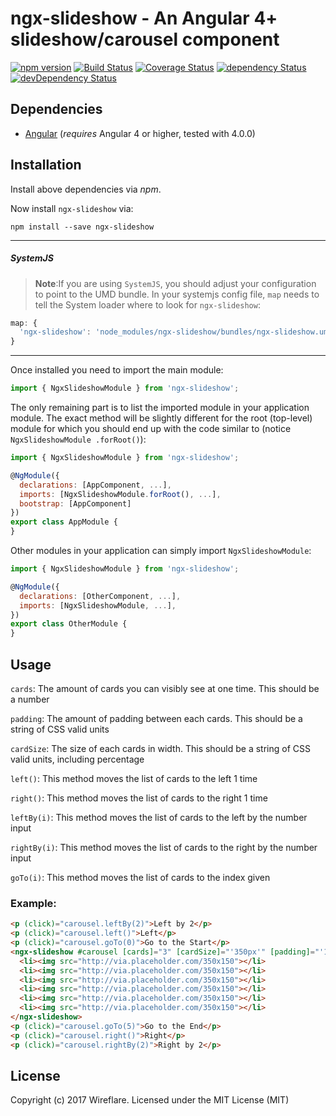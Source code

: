 # ngx-slideshow - An Angular 4+ slideshow/carousel component

[![npm version](https://badge.fury.io/js/ngx-slideshow.svg)](https://badge.fury.io/js/ngx-slideshow)
[![Build Status](https://travis-ci.org/WireFlare/ngx-slideshow.svg?branch=master)](https://travis-ci.org/WireFlare/ngx-slideshow)
[![Coverage Status](https://coveralls.io/repos/github/WireFlare/ngx-slideshow/badge.svg?branch=master)](https://coveralls.io/github/WireFlare/ngx-slideshow?branch=master)
[![dependency Status](https://david-dm.org/wireflare/ngx-slideshow/status.svg)](https://david-dm.org/wireflare/ngx-slideshow)
[![devDependency Status](https://david-dm.org/wireflare/ngx-slideshow/dev-status.svg?branch=master)](https://david-dm.org/wireflare/ngx-slideshow#info=devDependencies)

## Dependencies
* [Angular](https://angular.io) (*requires* Angular 4 or higher, tested with 4.0.0)

## Installation
Install above dependencies via *npm*. 

Now install `ngx-slideshow` via:
```shell
npm install --save ngx-slideshow
```

---
##### SystemJS
>**Note**:If you are using `SystemJS`, you should adjust your configuration to point to the UMD bundle.
In your systemjs config file, `map` needs to tell the System loader where to look for `ngx-slideshow`:
```js
map: {
  'ngx-slideshow': 'node_modules/ngx-slideshow/bundles/ngx-slideshow.umd.js',
}
```
---

Once installed you need to import the main module:
```js
import { NgxSlideshowModule } from 'ngx-slideshow';
```
The only remaining part is to list the imported module in your application module. The exact method will be slightly
different for the root (top-level) module for which you should end up with the code similar to (notice ` NgxSlideshowModule .forRoot()`):
```js
import { NgxSlideshowModule } from 'ngx-slideshow';

@NgModule({
  declarations: [AppComponent, ...],
  imports: [NgxSlideshowModule.forRoot(), ...],  
  bootstrap: [AppComponent]
})
export class AppModule {
}
```

Other modules in your application can simply import ` NgxSlideshowModule `:

```js
import { NgxSlideshowModule } from 'ngx-slideshow';

@NgModule({
  declarations: [OtherComponent, ...],
  imports: [NgxSlideshowModule, ...], 
})
export class OtherModule {
}
```

## Usage

`cards`: The amount of cards you can visibly see at one time. This should be a number

`padding`: The amount of padding between each cards. This should be a string of CSS valid units

`cardSize`: The size of each cards in width. This should be a string of CSS valid units, including percentage

`left()`: This method moves the list of cards to the left 1 time

`right()`: This method moves the list of cards to the right 1 time

`leftBy(i)`: This method moves the list of cards to the left by the number input

`rightBy(i)`: This method moves the list of cards to the right by the number input

`goTo(i)`: This method moves the list of cards to the index given

### Example:

```html
<p (click)="carousel.leftBy(2)">Left by 2</p>
<p (click)="carousel.left()">Left</p>
<p (click)="carousel.goTo(0)">Go to the Start</p>
<ngx-slideshow #carousel [cards]="3" [cardSize]="'350px'" [padding]="'14px'">
  <li><img src="http://via.placeholder.com/350x150"></li>
  <li><img src="http://via.placeholder.com/350x150"></li>
  <li><img src="http://via.placeholder.com/350x150"></li>
  <li><img src="http://via.placeholder.com/350x150"></li>
  <li><img src="http://via.placeholder.com/350x150"></li>
  <li><img src="http://via.placeholder.com/350x150"></li>
</ngx-slideshow>
<p (click)="carousel.goTo(5)">Go to the End</p>
<p (click)="carousel.right()">Right</p>
<p (click)="carousel.rightBy(2)">Right by 2</p>
```

## License

Copyright (c) 2017 Wireflare. Licensed under the MIT License (MIT)


